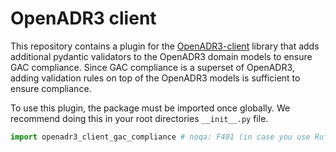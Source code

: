 # OpenADR3 client

This repository contains a plugin for the [OpenADR3-client](https://github.com/OpenADR/openadr3-client) library that adds additional pydantic validators to the OpenADR3 domain models to ensure GAC compliance. Since GAC compliance is a superset of OpenADR3, adding validation rules on top of the OpenADR3 models is sufficient to ensure compliance.

To use this plugin, the package must be imported once globally. We recommend doing this in your root directories `__init__.py` file.

```python
import openadr3_client_gac_compliance # noqa: F401 (in case you use Ruff)
```